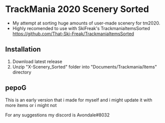 # TrackMania 2020 Scenery Sorted
* My attempt at sorting huge amounts of user-made scenery for tm2020.
* Highly recomended to use with SkiFreak's TrackmaniaItemsSorted https://github.com/That-Ski-Freak/TrackmaniaItemsSorted

## Installation
1. Download latest release
2. Unzip "X-Scenery_Sorted" folder into "Documents/Trackmania/Items" directory

## pepoG
This is an early version that i made for myself and i might update it with more items or i might not

For any suggestions my discord is Avondale#8032
